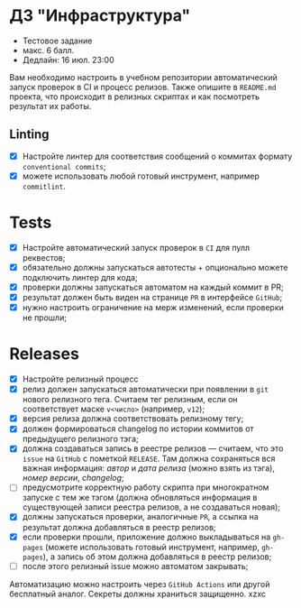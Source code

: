 # ДЗ "Инфраструктура"

- Тестовое задание
- макс. 6 балл.
- Дедлайн: 16 июл. 23:00

Вам необходимо настроить в учебном репозитории автоматический запуск проверок в CI и процесс релизов. Также опишите в `README.md` проекта, что происходит в релизных скриптах и как посмотреть результат их работы.

## Linting

- [x] Настройте линтер для соответствия сообщений о коммитах формату `conventional commits`;
- [x] можете использовать любой готовый инструмент, например `commitlint`.

# Tests

- [x] Настройте автоматический запуск проверок в `CI` для пулл реквестов;
- [x] обязательно должны запускаться автотесты + опционально можете подключить линтер для кода;
- [x] проверки должны запускаться автоматом на каждый коммит в PR;
- [x] результат должен быть виден на странице `PR` в интерфейсе `GitHub`;
- [x] нужно настроить ограничение на мерж изменений, если проверки не прошли;

# Releases

- [x] Настройте релизный процесс
- [x] релиз должен запускаться автоматически при появлении в `git` нового релизного тега. Считаем тег релизным, если он соответствует маске `v<число>` (например, `v12`);
- [x] версия релиза должна соответствовать релизному тегу;
- [x] должен формироваться changelog по истории коммитов от предыдущего релизного тэга;
- [x] должна создаваться запись в реестре релизов — считаем, что это `issue` на `GitHub` с пометкой `RELEASE`. Там должна сохраняться вся важная информация: _автор_ и _дата релиза_ (можно взять из тэга), _номер версии_, _changelog_;
- [ ] предусмотрите корректную работу скрипта при многократном запуске с тем же тэгом (должна обновляться информация в существующей записи реестра релизов, а не создаваться новая);
- [x] должны запускаться проверки, аналогичные `PR`, а ссылка на результат должна добавляться в реестр релизов;
- [x] если проверки прошли, приложение должно выкладываться на `gh-pages` (можете использовать готовый инструмент, например, `gh-pages`), а запись об этом должна добавляться в реестр релизов;
- [ ] после этого релизный issue можно автоматом закрывать;

Автоматизацию можно настроить через `GitHub Actions` или другой бесплатный аналог. Секреты должны храниться защищенно.
xzxc
